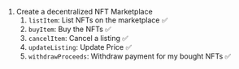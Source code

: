 1. Create a decentralized NFT Marketplace
   1. `listItem`: List NFTs on the marketplace ✅
   2. `buyItem`: Buy the NFTs ✅
   3. `cancelItem`: Cancel a listing ✅
   4. `updateListing`: Update Price ✅
   5. `withdrawProceeds`: Withdraw payment for my bought NFTs ✅
